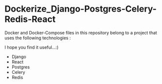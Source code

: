 # Dockerize_Django-Postgres-Celery-Redis-React
Docker and Docker-Compose files in this repository belong to a project that uses the following technologies :

I hope you find it useful...:)

- Django
- React
- Postgres
- Celery
- Redis
